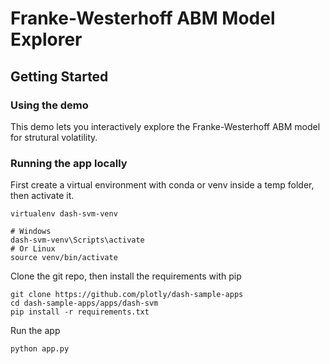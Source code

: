 # Franke-Westerhoff ABM Model Explorer

## Getting Started
### Using the demo
This demo lets you interactively explore the Franke-Westerhoff ABM model for strutural
volatility. 

### Running the app locally

First create a virtual environment with conda or venv inside a temp folder, then
activate it.

```
virtualenv dash-svm-venv

# Windows
dash-svm-venv\Scripts\activate
# Or Linux
source venv/bin/activate
```

Clone the git repo, then install the requirements with pip
```
git clone https://github.com/plotly/dash-sample-apps
cd dash-sample-apps/apps/dash-svm
pip install -r requirements.txt
```

Run the app
```
python app.py
